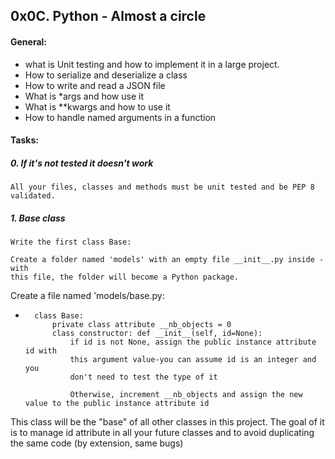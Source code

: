 ## 0x0C. Python - Almost a circle

#### General:
*   what is Unit testing and how to implement it in a large project.
*   How to serialize and deserialize a class
*   How to write and read a JSON file
*   What is *args and how use it
*   What is **kwargs and how to use it
*   How to handle named arguments in a function

#### Tasks:

##### 0. If it's not tested it doesn't work
    All your files, classes and methods must be unit tested and be PEP 8
    validated.


##### 1. Base class
    Write the first class Base:

    Create a folder named 'models' with an empty file __init__.py inside - with
    this file, the folder will become a Python package.

Create a file named 'models/base.py:

*       class Base:
            private class attribute __nb_objects = 0
            class constructor: def __init__(self, id=None):
                if id is not None, assign the public instance attribute id with
                this argument value-you can assume id is an integer and you
                don't need to test the type of it

                Otherwise, increment __nb_objects and assign the new value to the public instance attribute id
    
This class will be the "base" of all other classes in this project. The goal
of it is to manage id attribute in all your future classes and to avoid
duplicating the same code (by extension, same bugs)

